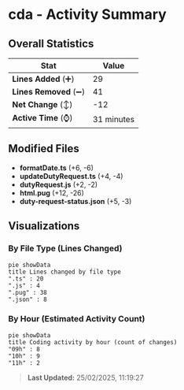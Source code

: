 # cda - Activity Summary 

## Overall Statistics

| Stat                   | Value                                                             |
| ---------------------- | ----------------------------------------------------------------- |
| **Lines Added** (➕)   | 29                                          |
| **Lines Removed** (➖) | 41                                        |
| **Net Change** (↕)    | -12                |
| **Active Time** (⌚)   | 31 minutes |


## Modified Files
- **formatDate.ts** (+6, -6)
- **updateDutyRequest.ts** (+4, -4)
- **dutyRequest.js** (+2, -2)
- **html.pug** (+12, -26)
- **duty-request-status.json** (+5, -3)

## Visualizations

### By File Type (Lines Changed)

```mermaid
pie showData
title Lines changed by file type
".ts" : 20
".js" : 4
".pug" : 38
".json" : 8
```

### By Hour (Estimated Activity Count)

```mermaid
pie showData
title Coding activity by hour (count of changes)
"09h" : 8
"10h" : 9
"11h" : 2
```


> **Last Updated:** 25/02/2025, 11:19:27